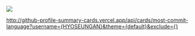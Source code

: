 ![](https://github-profile-summary-cards.vercel.app/api/cards/profile-details?username=HYOSEUNGAN&theme=nord_dark)

http://github-profile-summary-cards.vercel.app/api/cards/most-commit-language?username={HYOSEUNGAN}&theme={default}&exclude={}

<!--
**HYOSEUNGAN/HYOSEUNGAN** is a ✨ _special_ ✨ repository because its `README.md` (this file) appears on your GitHub profile.

Here are some ideas to get you started:

- 🔭 I’m currently working on ...
- 🌱 I’m currently learning ...
- 👯 I’m looking to collaborate on ...
- 🤔 I’m looking for help with ...
- 💬 Ask me about ...
- 📫 How to reach me: ...
- 😄 Pronouns: ...
- ⚡ Fun fact: ...
-->
